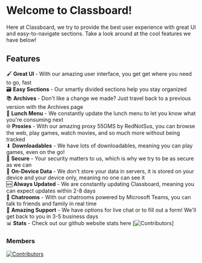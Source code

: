 # Welcome to Classboard!
Here at Classboard, we try to provide the best user experience with great UI and easy-to-navigate sections. Take a look around at the cool features we have below!

## Features
🖌 <b>Great UI </b>- With our amazing user interface, you get get where you need to go, fast <br>
🗃 <b>Easy Sections </b> - Our smartly divided sections help you stay organized <br>
📚 <b>Archives </b> - Don't like a change we made? Just travel back to a previous version with the Archives page <br>
🍲 <b>Lunch Menu</b> - We constantly update the lunch menu to let you know what you're consuming next <br>
🌐 <b>Proxies</b> - With our amazing proxy 55GMS by RedNotSus, you can browse the web, play games, watch movies, and so much more without being tracked <br>
⬇ <b>Downloadables</b> - We have lots of downloadables, meaning you can play games, even on the go! <br>
🔐 <b>Secure</b> - Your security matters to us, which is why we try to be as secure as we can <br>
💾 <b>On-Device Data</b> - We don't store your data in servers, it is stored on your device and your device only, meaning no one can see it <br>
🆕 <b>Always Updated</b> - We are constantly updating Classboard, meaning you can expect updates within 2-8 days <br>
💬 <b>Chatrooms</b> - With our chatrooms powered by Microsoft Teams, you can talk to friends and family in real time <br>
💁 <b>Amazing Support</b> - We have options for live chat or to fill out a form! We'll get back to you in 3-5 business days <br>
📊 <b>Stats</b> - Check out our github website stats here [![Contributors](https://github-stats.com/superhardalgebraproblems/superhardalgebraproblems.github.io)] <br>


### Members
[![Contributors](https://contrib.rocks/image?repo=superhardalgebraproblems/superhardalgebraproblems.github.io)](https://github.com/superhardalgebraproblems/superhardalgebraproblems.github.io/graphs/contributors)
